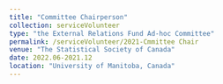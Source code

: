 ```yaml
---
title: "Committee Chairperson"
collection: serviceVolunteer
type: "the External Relations Fund Ad-hoc Committee"
permalink: /serviceVolunteer/2021-Cmmittee Chair
venue: "The Statistical Society of Canada"
date: 2022.06-2021.12
location: "University of Manitoba, Canada"
---
```

